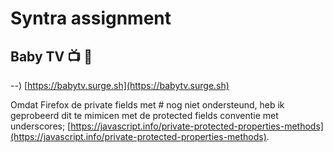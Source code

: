 # Syntra assignment

## Baby TV :tv: :baby_chick:

--) [https://babytv.surge.sh](https://babytv.surge.sh)

Omdat Firefox de private fields met # nog niet ondersteund, heb ik geprobeerd dit te mimicen met de protected fields conventie met underscores; [https://javascript.info/private-protected-properties-methods](https://javascript.info/private-protected-properties-methods).
